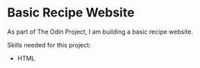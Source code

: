 # Basic Recipe Website
As part of The Odin Project, I am building a basic recipe website.

Skills needed for this project:

- HTML

